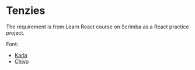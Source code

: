 # Tenzies

The requirement is from Learn React course on Scrimba as a React practice project.

Font:

- [Karla](https://fonts.google.com/specimen/Karla)
- [Chivo](https://fonts.google.com/specimen/Chivo)
